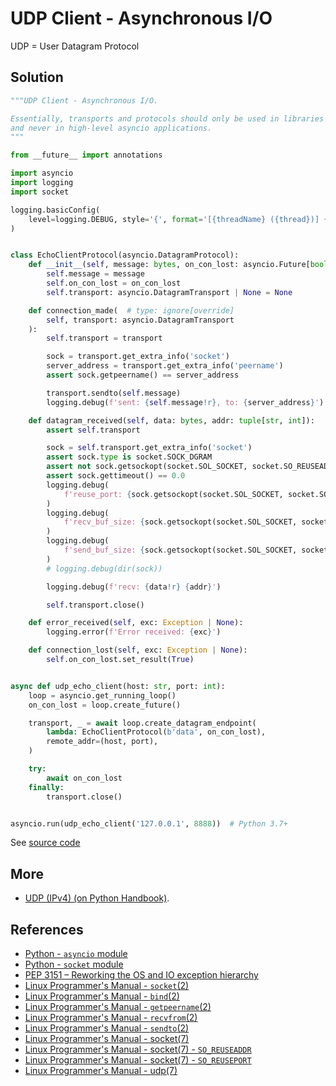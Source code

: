 # UDP Client - Asynchronous I/O

UDP = User Datagram Protocol

## Solution

```python
"""UDP Client - Asynchronous I/O.

Essentially, transports and protocols should only be used in libraries and frameworks
and never in high-level asyncio applications.
"""

from __future__ import annotations

import asyncio
import logging
import socket

logging.basicConfig(
    level=logging.DEBUG, style='{', format='[{threadName} ({thread})] {message}'
)


class EchoClientProtocol(asyncio.DatagramProtocol):
    def __init__(self, message: bytes, on_con_lost: asyncio.Future[bool]):
        self.message = message
        self.on_con_lost = on_con_lost
        self.transport: asyncio.DatagramTransport | None = None

    def connection_made(  # type: ignore[override]
        self, transport: asyncio.DatagramTransport
    ):
        self.transport = transport

        sock = transport.get_extra_info('socket')
        server_address = transport.get_extra_info('peername')
        assert sock.getpeername() == server_address

        transport.sendto(self.message)
        logging.debug(f'sent: {self.message!r}, to: {server_address}')

    def datagram_received(self, data: bytes, addr: tuple[str, int]):
        assert self.transport

        sock = self.transport.get_extra_info('socket')
        assert sock.type is socket.SOCK_DGRAM
        assert not sock.getsockopt(socket.SOL_SOCKET, socket.SO_REUSEADDR)
        assert sock.gettimeout() == 0.0
        logging.debug(
            f'reuse_port: {sock.getsockopt(socket.SOL_SOCKET, socket.SO_REUSEPORT)}'
        )
        logging.debug(
            f'recv_buf_size: {sock.getsockopt(socket.SOL_SOCKET, socket.SO_RCVBUF)}'
        )
        logging.debug(
            f'send_buf_size: {sock.getsockopt(socket.SOL_SOCKET, socket.SO_SNDBUF)}'
        )
        # logging.debug(dir(sock))

        logging.debug(f'recv: {data!r} {addr}')

        self.transport.close()

    def error_received(self, exc: Exception | None):
        logging.error(f'Error received: {exc}')

    def connection_lost(self, exc: Exception | None):
        self.on_con_lost.set_result(True)


async def udp_echo_client(host: str, port: int):
    loop = asyncio.get_running_loop()
    on_con_lost = loop.create_future()

    transport, _ = await loop.create_datagram_endpoint(
        lambda: EchoClientProtocol(b'data', on_con_lost),
        remote_addr=(host, port),
    )

    try:
        await on_con_lost
    finally:
        transport.close()


asyncio.run(udp_echo_client('127.0.0.1', 8888))  # Python 3.7+
```

See [source code](https://github.com/leven-cn/python-cookbook/blob/main/examples/core/udp_client_asyncio.py)

## More

- [UDP (IPv4) (on Python Handbook)](https://leven-cn.github.io/python-handbook/recipes/core/udp_ipv4).

## References

- [Python - `asyncio` module](https://docs.python.org/3/library/asyncio.html)
- [Python - `socket` module](https://docs.python.org/3/library/socket.html)
- [PEP 3151 – Reworking the OS and IO exception hierarchy](https://peps.python.org/pep-3151/)
- [Linux Programmer's Manual - `socket`(2)](https://manpages.debian.org/bullseye/manpages-dev/socket.2.en.html)
- [Linux Programmer's Manual - `bind`(2)](https://manpages.debian.org/bullseye/manpages-dev/bind.2.en.html)
- [Linux Programmer's Manual - `getpeername`(2)](https://manpages.debian.org/bullseye/manpages-dev/getpeername.2.en.html)
- [Linux Programmer's Manual - `recvfrom`(2)](https://manpages.debian.org/bullseye/manpages-dev/recv.2.en.html)
- [Linux Programmer's Manual - `sendto`(2)](https://manpages.debian.org/bullseye/manpages-dev/send.2.en.html)
- [Linux Programmer's Manual - socket(7)](https://manpages.debian.org/bullseye/manpages/socket.7.en.html)
- [Linux Programmer's Manual - socket(7) - `SO_REUSEADDR`](https://manpages.debian.org/bullseye/manpages/socket.7.en.html#SO_REUSEADDR)
- [Linux Programmer's Manual - socket(7) - `SO_REUSEPORT`](https://manpages.debian.org/bullseye/manpages/socket.7.en.html#SO_REUSEPORT)
- [Linux Programmer's Manual - udp(7)](https://manpages.debian.org/bullseye/manpages/udp.7.en.html)
